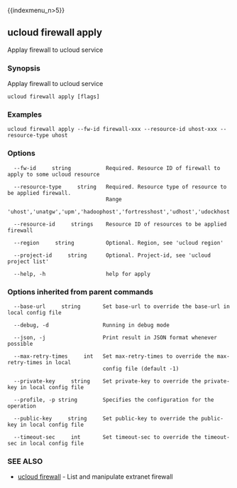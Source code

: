 {{indexmenu_n>5}}

## ucloud firewall apply

Applay firewall to ucloud service

### Synopsis

Applay firewall to ucloud service

```
ucloud firewall apply [flags]
```

### Examples

```
ucloud firewall apply --fw-id firewall-xxx --resource-id uhost-xxx --resource-type uhost
```

### Options

```
  --fw-id     string           Required. Resource ID of firewall to apply to some ucloud resource 

  --resource-type     string   Required. Resource type of resource to be applied firewall.
                               Range
                               'uhost','unatgw','upm','hadoophost','fortresshost','udhost','udockhost','dbaudit'. 

  --resource-id     strings    Resource ID of resources to be applied firewall 

  --region     string          Optional. Region, see 'ucloud region' 

  --project-id     string      Optional. Project-id, see 'ucloud project list' 

  --help, -h                   help for apply 

```

### Options inherited from parent commands

```
  --base-url     string       Set base-url to override the base-url in local config file 

  --debug, -d                 Running in debug mode 

  --json, -j                  Print result in JSON format whenever possible 

  --max-retry-times     int   Set max-retry-times to override the max-retry-times in local
                              config file (default -1) 

  --private-key     string    Set private-key to override the private-key in local config file 

  --profile, -p string        Specifies the configuration for the operation 

  --public-key     string     Set public-key to override the public-key in local config file 

  --timeout-sec     int       Set timeout-sec to override the timeout-sec in local config file 

```

### SEE ALSO

* [ucloud firewall](software/cli/cmd/ucloud/firewall)	 - List and manipulate extranet firewall

